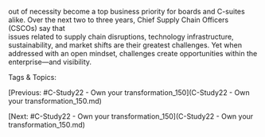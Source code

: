 out of necessity become a top business priority for boards and C-suites alike. 
Over the next two to three years, Chief Supply Chain Officers (CSCOs) say that  
issues related to supply chain disruptions, technology infrastructure, sustainability, 
and market shifts are their greatest challenges. Yet when addressed with an open 
mindset, challenges create opportunities within the enterprise—and visibility.  

   Tags & Topics:
   

[Previous: #C-Study22 - Own your transformation_150](C-Study22 - Own your transformation_150.md)

[Next: #C-Study22 - Own your transformation_150](C-Study22 - Own your transformation_150.md)